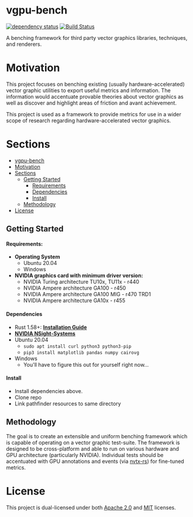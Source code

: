 # vgpu-bench
[![dependency status](https://deps.rs/repo/github/simbleau/vgpu-bench/status.svg)](https://deps.rs/repo/github/simbleau/vgpu-bench)
[![Build Status](https://app.travis-ci.com/simbleau/vgpu-bench.svg?branch=main)](https://app.travis-ci.com/simbleau/vgpu-bench)

A benching framework for third party vector graphics libraries, techniques, and renderers.

# Motivation

This project focuses on benching existing (usually hardware-accelerated) vector graphic utilities to export useful metrics and information. The information would accentuate provable theories about vector graphics as well as discover and highlight areas of friction and avant achievement.

This project is used as a framework to provide metrics for use in a wider scope of research regarding hardware-accelerated vector graphics.

# Sections

- [vgpu-bench](#vgpu-bench)
- [Motivation](#motivation)
- [Sections](#sections)
  - [Getting Started](#getting-started)
    - [Requirements](#requirements)
    - [Dependencies](#dependencies)
    - [Install](#install)
  - [Methodology](#methodology)
- [License](#license)

## Getting Started

#### Requirements:

 - **Operating System**
   - Ubuntu 20.04
   - Windows
 - **NVIDIA graphics card with minimum driver version:**
   - NVIDIA Turing architecture TU10x, TU11x - r440
   - NVIDIA Ampere architecture GA100 - r450
   - NVIDIA Ampere architecture GA100 MIG - r470 TRD1
   - NVIDIA Ampere architecture GA10x - r455

#### Dependencies
 - Rust 1.58+: **[Installation Guide](https://rustup.rs/)**
 - **[NVIDIA NSight-Systems](https://developer.nvidia.com/nsight-systems)**
 - Ubuntu 20.04
   - `sudo apt install curl python3 python3-pip`
   - `pip3 install matplotlib pandas numpy cairovg`
 - Windows
   - You'll have to figure this out for yourself right now...

#### Install
 - Install dependencies above.
 - Clone repo
 - Link pathfinder resources to same directory

## Methodology

The goal is to create an extensible and uniform benching framework which is capable of operating on a vector graphic test-suite. The framework is designed to be cross-platform and able to run on various hardware and GPU architecture (particularly NVIDIA).
Individual tests should be accentuated with GPU annotations and events (via [nvtx-rs](https://github.com/simbleau/nvtx-rs)) for fine-tuned metrics.

# License

This  project is dual-licensed under both [Apache 2.0](https://github.com/simbleau/convo/blob/main/LICENSE-APACHE) and [MIT](https://github.com/simbleau/convo/blob/main/LICENSE-MIT) licenses.
